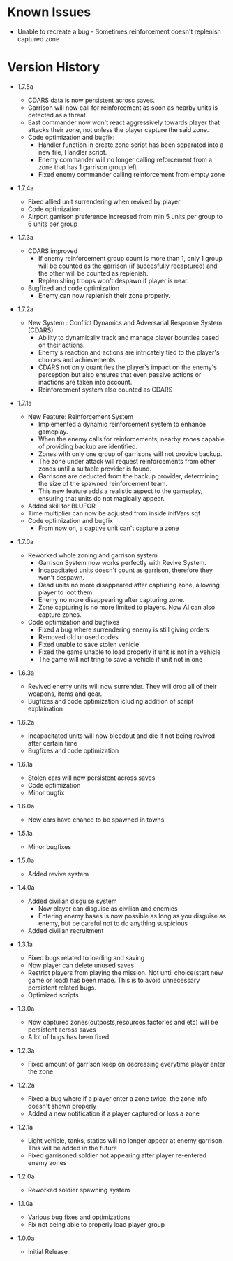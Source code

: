 # Known Issues
* Unable to recreate a bug - Sometimes reinforcement doesn't replenish captured zone

# Version History
* 1.7.5a
    * CDARS data is now persistent across saves.
    * Garrison will now call for reinforcement as soon as nearby units is detected as a threat.
    * East commander now won't react aggressively towards player that attacks their zone, not unless the player capture the said zone.
    * Code optimization and bugfix: 
        - Handler function in create zone script has been separated into a new file, Handler script.
        - Enemy commander will no longer calling reforcement from a zone that has 1 garrison group left
        - Fixed enemy commander calling reinforcement from empty zone
* 1.7.4a 
    * Fixed allied unit surrendering when revived by player
    * Code optimization
    * Airport garrison preference increased from min 5 units per group to 6 units per group
* 1.7.3a
    * CDARS improved
        - If enemy reinforcement group count is more than 1, only 1 group will be counted as the garrison (if succesfully recaptured) and the other will be counted as replenish.
        - Replenishing troops won't despawn if player is near.
    * Bugfixed and code optimization
        - Enemy can now replenish their zone properly.

* 1.7.2a
    * New System : Conflict Dynamics and Adversarial Response System (CDARS)
        - Ability to dynamically track and manage player bounties based on their actions.
        - Enemy's reaction and actions are intricately tied to the player's choices and achievements.
        - CDARS not only quantifies the player's impact on the enemy's perception but also ensures that even passive actions or inactions are taken into account.
        - Reinforcement system also counted as CDARS

* 1.7.1a
    * New Feature: Reinforcement System
        - Implemented a dynamic reinforcement system to enhance gameplay. 
        - When the enemy calls for reinforcements, nearby zones capable of providing backup are identified. 
        - Zones with only one group of garrisons will not provide backup. 
        - The zone under attack will request reinforcements from other zones until a suitable provider is found. 
        - Garrisons are deducted from the backup provider, determining the size of the spawned reinforcement team. 
        - This new feature adds a realistic aspect to the gameplay, ensuring that units do not magically appear. 
    * Added skill for BLUFOR
    * Time multiplier can now be adjusted from inside initVars.sqf
    * Code optimization and bugfix
        - From now on, a captive unit can't capture a zone
* 1.7.0a
    * Reworked whole zoning and garrison system
        - Garrison System now works perfectly with Revive System.
        - Incapacitated units doesn't count as garrison, therefore they won't despawn.
        - Dead units no more disappeared after capturing zone, allowing player to loot them.
        - Enemy no more disappearing after capturing zone.
        - Zone capturing is no more limited to players. Now AI can also capture zones.
    * Code optimization and bugfixes
        - Fixed a bug where surrendering enemy is still giving orders
        - Removed old unused codes
        - Fixed unable to save stolen vehicle
        - Fixed the game unable to load properly if unit is not in a vehicle
        - The game will not tring to save a vehicle if unit not in one
* 1.6.3a
    * Revived enemy units will now surrender. They will drop all of their weapons, items and gear. 
    * Bugfixes and code optimization icluding addition of script explaination
* 1.6.2a
    * Incapacitated units will now bleedout and die if not being revived after certain time
    * Bugfixes and code optimization
* 1.6.1a
    * Stolen cars will now persistent across saves
    * Code optimization
    * Minor bugfix
* 1.6.0a
    * Now cars have chance to be spawned in towns
* 1.5.1a
    * Minor bugfixes
* 1.5.0a
    * Added revive system
* 1.4.0a
    * Added civilian disguise system
        - Now player can disguise as civilian and enemies
        - Entering enemy bases is now possible as long as you disguise as enemy, but be careful not to do anything suspicious
    * Added civilian recruitment
* 1.3.1a
    * Fixed bugs related to loading and saving
    * Now player can delete unused saves
    * Restrict players from playing the mission. Not until choice(start new game or load) has been made. This is to avoid unnecessary persistent related bugs.
    * Optimized scripts
* 1.3.0a
    * Now captured zones(outposts,resources,factories and etc) will be persistent across saves
    * A lot of bugs has been fixed
* 1.2.3a
    * Fixed amount of garrison keep on decreasing everytime player enter the zone
* 1.2.2a
    * Fixed a bug where if a player enter a zone twice, the zone info doesn't shown properly
    * Added a new notification if a player captured or loss a zone
* 1.2.1a
    * Light vehicle, tanks, statics will no longer appear at enemy garrison. This will be added in the future
    * Fixed garrisoned soldier not appearing after player re-entered enemy zones
* 1.2.0a
    * Reworked soldier spawning system
* 1.1.0a
    * Various bug fixes and optimizations
    * Fix not being able to properly load player group
* 1.0.0a
    * Initial Release
